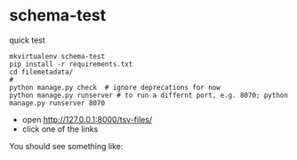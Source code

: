 # schema-test
quick test

```
mkvirtualenv schema-test
pip install -r requirements.txt
cd filemetadata/
#
python manage.py check  # ignore deprecations for now
python manage.py runserver # to run a differnt port, e.g. 8070; python manage.py runserver 8070
```

- open http://127.0.0.1:8000/tsv-files/
- click one of the links

You should see something like:

